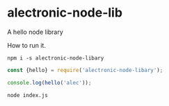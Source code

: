 # alectronic-node-lib
A hello node library

How to run it.
```shell script
npm i -s alectronic-node-libary
```

```javascript
const {hello} = require('alectronic-node-libary');

console.log(hello('alec'));
```

```shell script
node index.js
```